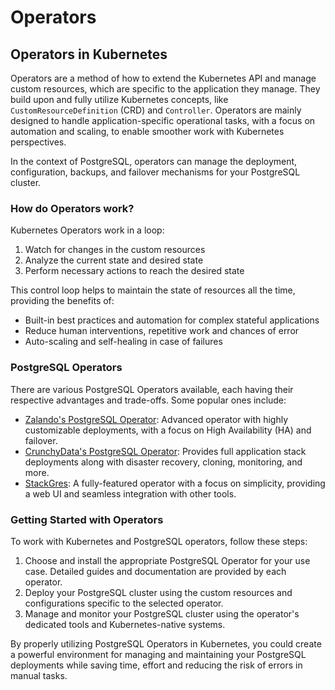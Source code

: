 # Operators

## Operators in Kubernetes

Operators are a method of how to extend the Kubernetes API and manage custom resources, which are specific to the application they manage. They build upon and fully utilize Kubernetes concepts, like `CustomResourceDefinition` (CRD) and `Controller`. Operators are mainly designed to handle application-specific operational tasks, with a focus on automation and scaling, to enable smoother work with Kubernetes perspectives.

In the context of PostgreSQL, operators can manage the deployment, configuration, backups, and failover mechanisms for your PostgreSQL cluster.

### How do Operators work?

Kubernetes Operators work in a loop:

1. Watch for changes in the custom resources
2. Analyze the current state and desired state
3. Perform necessary actions to reach the desired state

This control loop helps to maintain the state of resources all the time, providing the benefits of:
   - Built-in best practices and automation for complex stateful applications
   - Reduce human interventions, repetitive work and chances of error
   - Auto-scaling and self-healing in case of failures

### PostgreSQL Operators

There are various PostgreSQL Operators available, each having their respective advantages and trade-offs. Some popular ones include:

- [Zalando's PostgreSQL Operator](https://github.com/zalando/postgres-operator): Advanced operator with highly customizable deployments, with a focus on High Availability (HA) and failover.
- [CrunchyData's PostgreSQL Operator](https://github.com/CrunchyData/postgres-operator): Provides full application stack deployments along with disaster recovery, cloning, monitoring, and more.
- [StackGres](https://stackgres.io/): A fully-featured operator with a focus on simplicity, providing a web UI and seamless integration with other tools.

### Getting Started with Operators

To work with Kubernetes and PostgreSQL operators, follow these steps:

1. Choose and install the appropriate PostgreSQL Operator for your use case. Detailed guides and documentation are provided by each operator.
2. Deploy your PostgreSQL cluster using the custom resources and configurations specific to the selected operator.
3. Manage and monitor your PostgreSQL cluster using the operator's dedicated tools and Kubernetes-native systems.

By properly utilizing PostgreSQL Operators in Kubernetes, you could create a powerful environment for managing and maintaining your PostgreSQL deployments while saving time, effort and reducing the risk of errors in manual tasks.
